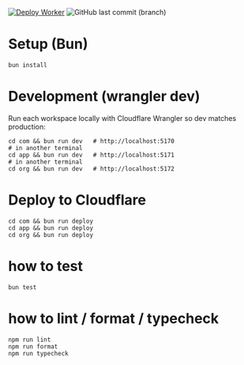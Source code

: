 [![Deploy Worker](https://github.com/seahal/umaxica-app-edge/actions/workflows/deploy.yaml/badge.svg?branch=main)](https://github.com/seahal/umaxica-app-edge/actions/workflows/deploy.yaml) ![GitHub last commit (branch)](https://img.shields.io/github/last-commit/seahal/umaxica-app-edge/main)

# Setup (Bun)

```
bun install
```

# Development (wrangler dev)

Run each workspace locally with Cloudflare Wrangler so dev matches production:

```
cd com && bun run dev   # http://localhost:5170
# in another terminal
cd app && bun run dev   # http://localhost:5171
# in another terminal
cd org && bun run dev   # http://localhost:5172
```

# Deploy to Cloudflare

```
cd com && bun run deploy
cd app && bun run deploy
cd org && bun run deploy
```

# how to test

```
bun test
```

# how to lint / format / typecheck

```
npm run lint
npm run format
npm run typecheck
```
